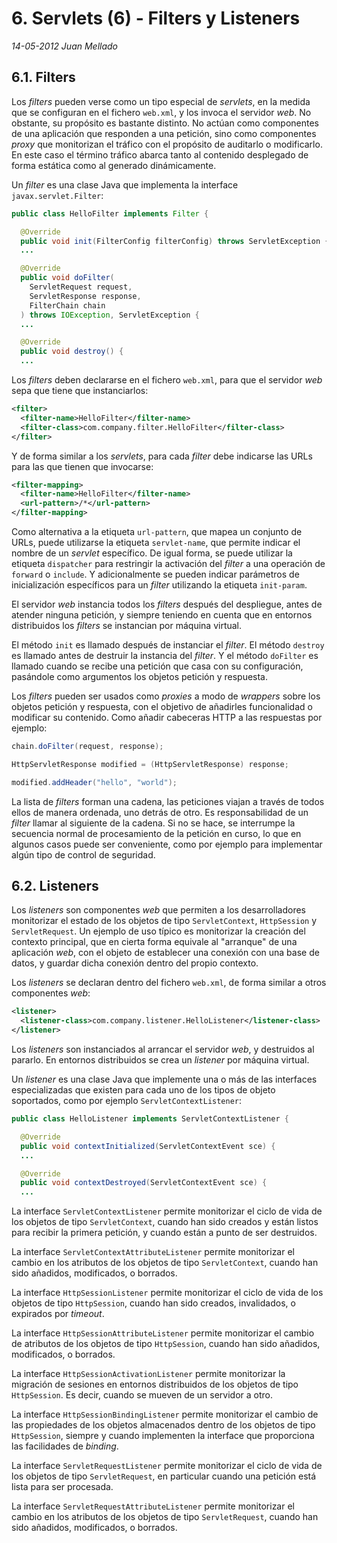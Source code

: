 # 6. Servlets (6) - Filters y Listeners

_14-05-2012_ _Juan Mellado_

## 6.1. Filters

Los _filters_ pueden verse como un tipo especial de _servlets_, en la medida que se configuran en el fichero ```web.xml```, y los invoca el servidor _web_. No obstante, su propósito es bastante distinto. No actúan como componentes de una aplicación que responden a una petición, sino como componentes _proxy_ que monitorizan el tráfico con el propósito de auditarlo o modificarlo. En este caso el término tráfico abarca tanto al contenido desplegado de forma estática como al generado dinámicamente.

Un _filter_ es una clase Java que implementa la interface ```javax.servlet.Filter```:

```java
public class HelloFilter implements Filter {

  @Override
  public void init(FilterConfig filterConfig) throws ServletException {
  ...

  @Override
  public void doFilter(
    ServletRequest request,
    ServletResponse response,
    FilterChain chain
  ) throws IOException, ServletException {
  ...

  @Override
  public void destroy() {
  ...
```

Los _filters_ deben declararse en el fichero ```web.xml```, para que el servidor _web_ sepa que tiene que instanciarlos:

```xml
<filter>
  <filter-name>HelloFilter</filter-name>
  <filter-class>com.company.filter.HelloFilter</filter-class>
</filter>
```

Y de forma similar a los _servlets_, para cada _filter_ debe indicarse las URLs para las que tienen que invocarse:

```xml
<filter-mapping>
  <filter-name>HelloFilter</filter-name>
  <url-pattern>/*</url-pattern>
</filter-mapping>
```

Como alternativa a la etiqueta ```url-pattern```, que mapea un conjunto de URLs, puede utilizarse la etiqueta ```servlet-name```, que permite indicar el nombre de un _servlet_ específico. De igual forma, se puede utilizar la etiqueta ```dispatcher``` para restringir la activación del _filter_ a una operación de ```forward``` o ```include```. Y adicionalmente se pueden indicar parámetros de inicialización específicos para un _filter_ utilizando la etiqueta ```init-param```.

El servidor _web_ instancia todos los _filters_ después del despliegue, antes de atender ninguna petición, y siempre teniendo en cuenta que en entornos distribuidos los _filters_ se instancian por máquina virtual.

El método ```init``` es llamado después de instanciar el _filter_. El método ```destroy``` es llamado antes de destruir la instancia del _filter_. Y el método ```doFilter``` es llamado cuando se recibe una petición que casa con su configuración, pasándole como argumentos los objetos petición y respuesta.

Los _filters_ pueden ser usados como _proxies_ a modo de _wrappers_ sobre los objetos petición y respuesta, con el objetivo de añadirles funcionalidad o modificar su contenido. Como añadir cabeceras HTTP a las respuestas por ejemplo:

```java
chain.doFilter(request, response);

HttpServletResponse modified = (HttpServletResponse) response;

modified.addHeader("hello", "world");
```

La lista de _filters_ forman una cadena, las peticiones viajan a través de todos ellos de manera ordenada, uno detrás de otro. Es responsabilidad de un _filter_ llamar al siguiente de la cadena. Si no se hace, se interrumpe la secuencia normal de procesamiento de la petición en curso, lo que en algunos casos puede ser conveniente, como por ejemplo para implementar algún tipo de control de seguridad.

## 6.2. Listeners

Los _listeners_ son componentes _web_ que permiten a los desarrolladores monitorizar el estado de los objetos de tipo ```ServletContext```, ```HttpSession``` y ```ServletRequest```. Un ejemplo de uso típico es monitorizar la creación del contexto principal, que en cierta forma equivale al "arranque" de una aplicación _web_, con el objeto de establecer una conexión con una base de datos, y guardar dicha conexión dentro del propio contexto.

Los _listeners_ se declaran dentro del fichero ```web.xml```, de forma similar a otros componentes _web_:

```xml
<listener>
  <listener-class>com.company.listener.HelloListener</listener-class>
</listener>
```

Los _listeners_ son instanciados al arrancar el servidor _web_, y destruidos al pararlo. En entornos distribuidos se crea un _listener_ por máquina virtual.

Un _listener_ es una clase Java que implemente una o más de las interfaces especializadas que existen para cada uno de los tipos de objeto soportados, como por ejemplo ```ServletContextListener```:

```java
public class HelloListener implements ServletContextListener {

  @Override
  public void contextInitialized(ServletContextEvent sce) {
  ...

  @Override
  public void contextDestroyed(ServletContextEvent sce) {
  ...
```

La interface ```ServletContextListener``` permite monitorizar el ciclo de vida de los objetos de tipo ```ServletContext```, cuando han sido creados y están listos para recibir la primera petición, y cuando están a punto de ser destruidos.

La interface ```ServletContextAttributeListener``` permite monitorizar el cambio en los atributos de los objetos de tipo ```ServletContext```, cuando han sido añadidos, modificados, o borrados.

La interface ```HttpSessionListener``` permite monitorizar el ciclo de vida de los objetos de tipo ```HttpSession```, cuando han sido creados, invalidados, o expirados por _timeout_.

La interface ```HttpSessionAttributeListener``` permite monitorizar el cambio de atributos de los objetos de tipo ```HttpSession```, cuando han sido añadidos, modificados, o borrados.

La interface ```HttpSessionActivationListener``` permite monitorizar la migración de sesiones en entornos distribuidos de los objetos de tipo ```HttpSession```. Es decir, cuando se mueven de un servidor a otro.

La interface ```HttpSessionBindingListener``` permite monitorizar el cambio de las propiedades de los objetos almacenados dentro de los objetos de tipo ```HttpSession```, siempre y cuando implementen la interface que proporciona las facilidades de _binding_.

La interface ```ServletRequestListener``` permite monitorizar el ciclo de vida de los objetos de tipo ```ServletRequest```, en particular cuando una petición está lista para ser procesada.

La interface ```ServletRequestAttributeListener``` permite monitorizar el cambio en los atributos de los objetos de tipo ```ServletRequest```, cuando han sido añadidos, modificados, o borrados.
